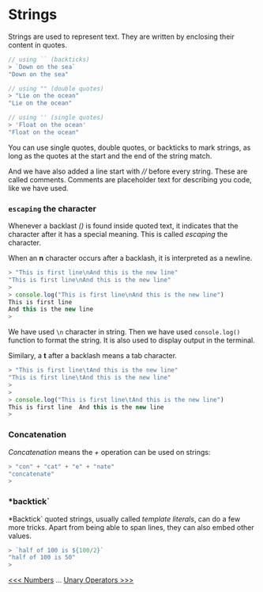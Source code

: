 # Strings

Strings are used to represent text. They are written by enclosing their content in quotes.

```js
// using `` (backticks)
> `Down on the sea`
"Down on the sea"

// using "" (double quotes)
> "Lie on the ocean"
"Lie on the ocean"

// using '' (single quotes)
> 'Float on the ocean'
"Float on the ocean"
```

You can use single quotes, double quotes, or backticks to mark strings, as long as the quotes at the start and the end of the string match.

And we have also added a line start with *//* before every string. These are called comments. Comments are placeholder text for describing you code, like we have used.

### `escaping` the character

Whenever a backlast *(\)* is found inside quoted text, it indicates that the character after it has a special meaning. This is called *escaping* the character. 

When an **n** character occurs after a backlash, it is interpreted as a newline.

```js
> "This is first line\nAnd this is the new line"
"This is first line\nAnd this is the new line"
> 
> console.log("This is first line\nAnd this is the new line")
This is first line
And this is the new line
> 
```

We have used `\n` character in string. Then we have used `console.log()` function to format the string. It is also used to display output in the terminal.

Similary, a **t** after a backlash means a tab character. 

```js
> "This is first line\tAnd this is the new line"
"This is first line\tAnd this is the new line"
> 
>
> console.log("This is first line\tAnd this is the new line")
This is first line	And this is the new line
> 
```

### Concatenation

*Concatenation* means the *+* operation can be used on strings:

```js
> "con" + "cat" + "e" + "nate"
"concatenate"
> 
```

### *backtick`

*Backtick` quoted strings, usually called *template literals*, can do a few more tricks. Apart from being able to span lines, they can also embed other values.

```js
> `half of 100 is ${100/2}`
"half of 100 is 50"
> 
```


[<<< Numbers](101-Numbers.md) ... [Unary Operators >>>](103-UnaryOperators.md)